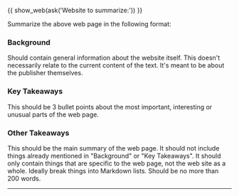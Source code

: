 {{ show_web(ask('Website to summarize:')) }}

Summarize the above web page in the following format:

### Background
Should contain general information about the website itself. This doesn't necessarily relate to the current content of the text. It's meant to be about the publisher themselves.

### Key Takeaways
This should be 3 bullet points about the most important, interesting or unusual parts of the web page.

### Other Takeaways
This should be the main summary of the web page. It should not include things already mentioned in "Background" or "Key Takeaways". It should only contain things that are specific to the web page, not the web site as a whole. Ideally break things into Markdown lists. Should be no more than 200 words.
***
